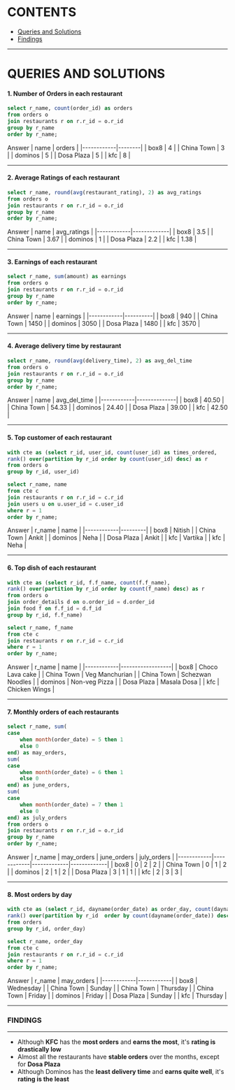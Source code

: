 # CONTENTS
- [Queries and Solutions](/RESTAURANTS.md#queries-and-solutions)
- [Findings](/RESTAURANTS.md#findings)
---

# QUERIES AND SOLUTIONS

#### 1. Number of Orders in each restaurant
~~~~sql
select r_name, count(order_id) as orders
from orders o
join restaurants r on r.r_id = o.r_id
group by r_name
order by r_name;
~~~~

Answer
| name       | orders |
|------------|--------|
| box8       | 4      |
| China Town | 3      |
| dominos    | 5      |
| Dosa Plaza | 5      |
| kfc        | 8      |

---

#### 2. Average Ratings of each restaurant
~~~~sql
select r_name, round(avg(restaurant_rating), 2) as avg_ratings
from orders o 
join restaurants r on r.r_id = o.r_id
group by r_name
order by r_name;
~~~~
Answer
| name       | avg_ratings |
|------------|-------------|
| box8       | 3.5         |
| China Town | 3.67        |
| dominos    | 1           |
| Dosa Plaza | 2.2         |
| kfc        | 1.38        |

---

#### 3. Earnings of each restaurant
~~~~sql
select r_name, sum(amount) as earnings
from orders o
join restaurants r on r.r_id = o.r_id
group by r_name
order by r_name;
~~~~
Answer
| name       | earnings |
|------------|----------|
| box8       | 940      |
| China Town | 1450     |
| dominos    | 3050     |
| Dosa Plaza | 1480     |
| kfc        | 3570     |

---

#### 4. Average delivery time by restaurant
~~~~sql
select r_name, round(avg(delivery_time), 2) as avg_del_time
from orders o 
join restaurants r on r.r_id = o.r_id
group by r_name
order by r_name;
~~~~
Answer 
| name       | avg_del_time |
|------------|--------------|
| box8       | 40.50        |
| China Town | 54.33        |
| dominos    | 24.40        |
| Dosa Plaza | 39.00        |
| kfc        | 42.50        |

---

#### 5. Top customer of each restaurant
~~~~sql
with cte as (select r_id, user_id, count(user_id) as times_ordered,
rank() over(partition by r_id order by count(user_id) desc) as r
from orders o
group by r_id, user_id)

select r_name, name
from cte c
join restaurants r on r.r_id = c.r_id
join users u on u.user_id = c.user_id
where r = 1
order by r_name;
~~~~
Answer
| r_name     | name    |
|------------|---------|
| box8       | Nitish  |
| China Town | Ankit   |
| dominos    | Neha    |
| Dosa Plaza | Ankit   |
| kfc        | Vartika |
| kfc        | Neha    |

---

#### 6. Top dish of each restaurant
~~~~sql
with cte as (select r_id, f.f_name, count(f.f_name),
rank() over(partition by r_id order by count(f_name) desc) as r
from orders o
join order_details d on o.order_id = d.order_id
join food f on f.f_id = d.f_id
group by r_id, f.f_name)

select r_name, f_name
from cte c 
join restaurants r on r.r_id = c.r_id
where r = 1
order by r_name;
~~~~
Answer
| r_name     | name             |
|------------|------------------|
| box8       | Choco Lava cake  |
| China Town | Veg Manchurian   |
| China Town | Schezwan Noodles |
| dominos    | Non-veg Pizza    |
| Dosa Plaza | Masala Dosa      |
| kfc        | Chicken Wings    |

---

#### 7. Monthly orders of each restaurants
~~~~sql
select r_name, sum(
case
	when month(order_date) = 5 then 1
    else 0
end) as may_orders,
sum(
case
	when month(order_date) = 6 then 1
    else 0
end) as june_orders,
sum(
case
	when month(order_date) = 7 then 1
    else 0
end) as july_orders
from orders o
join restaurants r on r.r_id = o.r_id
group by r_name
order by r_name;
~~~~
Answer
| r_name     | may_orders | june_orders | july_orders |
|------------|------------|-------------|-------------|
| box8       | 0          | 2           | 2           |
| China Town | 0          | 1           | 2           |
| dominos    | 2          | 1           | 2           |
| Dosa Plaza | 3          | 1           | 1           |
| kfc        | 2          | 3           | 3           |

---

#### 8. Most orders by day
~~~~sql
with cte as (select r_id, dayname(order_date) as order_day, count(dayname(order_date)),
rank() over(partition by r_id  order by count(dayname(order_date)) desc) as r
from orders
group by r_id, order_day)

select r_name, order_day
from cte c
join restaurants r on r.r_id = c.r_id
where r = 1
order by r_name;
~~~~
Answer
| r_name     | may_orders |
|------------|------------|
| box8       | Wednesday  |
| China Town | Sunday     |
| China Town | Thursday   |
| China Town | Friday     |
| dominos    | Friday     |
| Dosa Plaza | Sunday     |
| kfc        | Thursday   |

---

### FINDINGS
---
- Although **KFC** has the **most orders** and **earns the most**, it's **rating is drastically low**
- Almost all the restaurants have **stable orders** over the months, except for **Dosa Plaza**
- Although Dominos has the **least delivery time** and **earns quite well**, it's **rating is the least**  
